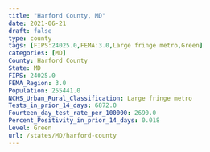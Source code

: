 ```yaml
---
title: "Harford County, MD"
date: 2021-06-21
draft: false
type: county
tags: [FIPS:24025.0,FEMA:3.0,Large fringe metro,Green]
categories: [MD]
County: Harford County
State: MD
FIPS: 24025.0
FEMA_Region: 3.0
Population: 255441.0
NCHS_Urban_Rural_Classification: Large fringe metro
Tests_in_prior_14_days: 6872.0
Fourteen_day_test_rate_per_100000: 2690.0
Percent_Positivity_in_prior_14_days: 0.018
Level: Green
url: /states/MD/harford-county
---
```



